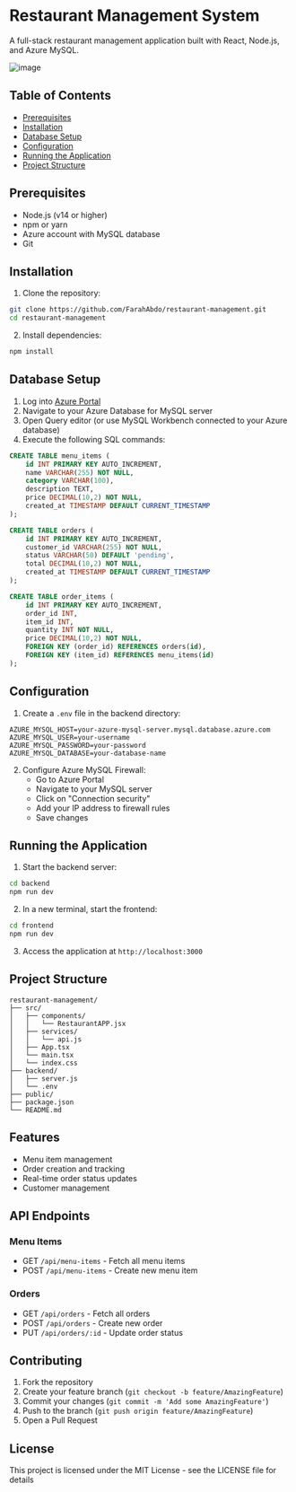 # Restaurant Management System

A full-stack restaurant management application built with React, Node.js, and Azure MySQL.

![image](https://github.com/user-attachments/assets/1d01bfc0-708f-4e76-8089-3fbb5b246112)

## Table of Contents
- [Prerequisites](#prerequisites)
- [Installation](#installation)
- [Database Setup](#database-setup)
- [Configuration](#configuration)
- [Running the Application](#running-the-application)
- [Project Structure](#project-structure)

## Prerequisites
- Node.js (v14 or higher)
- npm or yarn
- Azure account with MySQL database
- Git

## Installation

1. Clone the repository:
```bash
git clone https://github.com/FarahAbdo/restaurant-management.git
cd restaurant-management
```

2. Install dependencies:
```bash
npm install
```

## Database Setup

1. Log into [Azure Portal](https://portal.azure.com)
2. Navigate to your Azure Database for MySQL server
3. Open Query editor (or use MySQL Workbench connected to your Azure database)
4. Execute the following SQL commands:

```sql
CREATE TABLE menu_items (
    id INT PRIMARY KEY AUTO_INCREMENT,
    name VARCHAR(255) NOT NULL,
    category VARCHAR(100),
    description TEXT,
    price DECIMAL(10,2) NOT NULL,
    created_at TIMESTAMP DEFAULT CURRENT_TIMESTAMP
);

CREATE TABLE orders (
    id INT PRIMARY KEY AUTO_INCREMENT,
    customer_id VARCHAR(255) NOT NULL,
    status VARCHAR(50) DEFAULT 'pending',
    total DECIMAL(10,2) NOT NULL,
    created_at TIMESTAMP DEFAULT CURRENT_TIMESTAMP
);

CREATE TABLE order_items (
    id INT PRIMARY KEY AUTO_INCREMENT,
    order_id INT,
    item_id INT,
    quantity INT NOT NULL,
    price DECIMAL(10,2) NOT NULL,
    FOREIGN KEY (order_id) REFERENCES orders(id),
    FOREIGN KEY (item_id) REFERENCES menu_items(id)
);
```

## Configuration

1. Create a `.env` file in the backend directory:
```env
AZURE_MYSQL_HOST=your-azure-mysql-server.mysql.database.azure.com
AZURE_MYSQL_USER=your-username
AZURE_MYSQL_PASSWORD=your-password
AZURE_MYSQL_DATABASE=your-database-name
```

2. Configure Azure MySQL Firewall:
   - Go to Azure Portal
   - Navigate to your MySQL server
   - Click on "Connection security"
   - Add your IP address to firewall rules
   - Save changes

## Running the Application

1. Start the backend server:
```bash
cd backend
npm run dev
```

2. In a new terminal, start the frontend:
```bash
cd frontend
npm run dev
```

3. Access the application at `http://localhost:3000`

## Project Structure
```
restaurant-management/
├── src/
│   ├── components/
│   │   └── RestaurantAPP.jsx
│   ├── services/
│   │   └── api.js
│   ├── App.tsx
│   └── main.tsx
│   └── index.css
├── backend/
│   ├── server.js
│   └── .env
├── public/
├── package.json
└── README.md
```

## Features
- Menu item management
- Order creation and tracking
- Real-time order status updates
- Customer management

## API Endpoints

### Menu Items
- GET `/api/menu-items` - Fetch all menu items
- POST `/api/menu-items` - Create new menu item

### Orders
- GET `/api/orders` - Fetch all orders
- POST `/api/orders` - Create new order
- PUT `/api/orders/:id` - Update order status

## Contributing
1. Fork the repository
2. Create your feature branch (`git checkout -b feature/AmazingFeature`)
3. Commit your changes (`git commit -m 'Add some AmazingFeature'`)
4. Push to the branch (`git push origin feature/AmazingFeature`)
5. Open a Pull Request

## License
This project is licensed under the MIT License - see the LICENSE file for details


